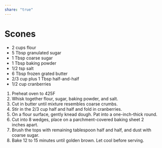 ```yaml
---
share: "true"
---
```


# Scones
- 2 cups flour
- 5 Tbsp granulated sugar
- 1 Tbsp coarse sugar
- 1 Tbsp baking powder
- 1/2 tsp salt
- 6 Tbsp frozen grated butter
- 2/3 cup plus 1 Tbsp half-and-half
- 1/2 cup cranberries

1. Preheat oven to 425F
2. Whisk together flour, sugar, baking powder, and salt.
3. Cut in butter until mixture resembles coarse crumbs.
4. Stir in the 2/3 cup half and half and fold in cranberries.
5. On a flour surface, gently knead dough. Pat into a one-inch-thick round.
6. Cut into 8 wedges, place on a parchment-covered baking sheet 2 inches apart.
7. Brush the tops with remaining tablespoon half and half, and dust with coarse sugar.
8. Bake 12 to 15 minutes until golden brown. Let cool before serving.